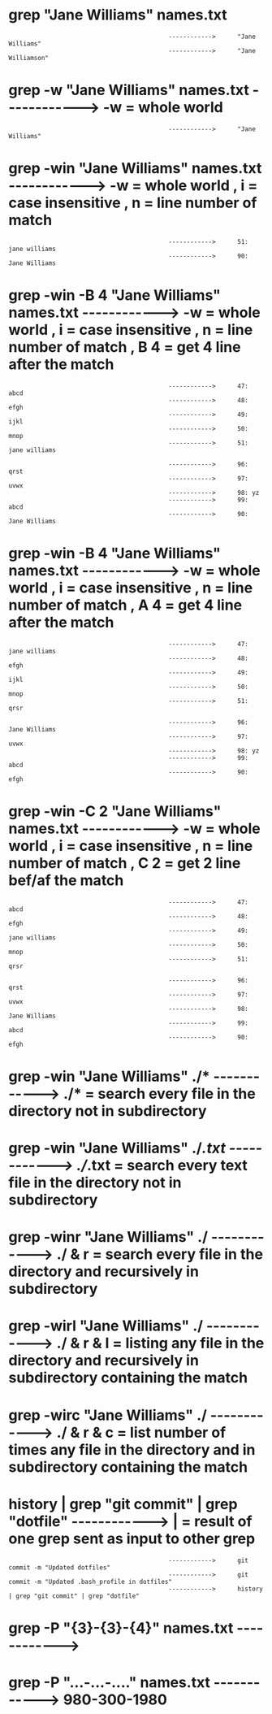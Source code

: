 # grep "Jane Williams"  names.txt
                                                ------------>      "Jane Williams" 
                                                ------------>      "Jane Williamson"


# grep -w "Jane Williams"  names.txt            ------------>      -w = whole world
                                                ------------>      "Jane Williams" 
                                
# grep -win "Jane Williams"  names.txt          ------------>      -w = whole world , i = case insensitive , n = line number of match
                                                ------------>      51: jane williams
                                                ------------>      90: Jane Williams

# grep -win -B 4 "Jane Williams"  names.txt     ------------>      -w = whole world , i = case insensitive , n = line number of match , B 4 = get 4 line after the match
                                                ------------>      47: abcd
                                                ------------>      48: efgh
                                                ------------>      49: ijkl
                                                ------------>      50: mnop
                                                ------------>      51: jane williams       
                                                
                                                ------------>      96: qrst
                                                ------------>      97: uvwx
                                                ------------>      98: yz
                                                ------------>      99: abcd
                                                ------------>      90: Jane Williams 
  
# grep -win -B 4 "Jane Williams"  names.txt     ------------>      -w = whole world , i = case insensitive , n = line number of match , A 4 = get 4 line after the match
                                                ------------>      47: jane williams 
                                                ------------>      48: efgh
                                                ------------>      49: ijkl
                                                ------------>      50: mnop
                                                ------------>      51: qrsr      
                                                
                                                ------------>      96: Jane Williams
                                                ------------>      97: uvwx
                                                ------------>      98: yz
                                                ------------>      99: abcd
                                                ------------>      90: efgh                                                                                     

# grep -win -C 2 "Jane Williams"  names.txt     ------------>      -w = whole world , i = case insensitive , n = line number of match , C 2 = get 2 line bef/af the match
                                                ------------>      47: abcd 
                                                ------------>      48: efgh
                                                ------------>      49: jane williams
                                                ------------>      50: mnop
                                                ------------>      51: qrsr      
                                                
                                                ------------>      96: qrst
                                                ------------>      97: uvwx
                                                ------------>      98: Jane Williams
                                                ------------>      99: abcd
                                                ------------>      90: efgh                                                                                     

# grep -win  "Jane Williams"  ./*               ------------>      ./* = search every file in the directory not in subdirectory

# grep -win  "Jane Williams"  ./*.txt           ------------>      ./*.txt = search every text file in the directory not in subdirectory

# grep -winr "Jane Williams"  ./                ------------>      ./ & r = search every file in the directory and  recursively in subdirectory

# grep -wirl "Jane Williams"  ./                ------------>      ./ & r & l = listing any file in the directory and  recursively in subdirectory containing the match

# grep -wirc "Jane Williams"  ./                ------------>      ./ & r & c = list number of times any file in the directory and in subdirectory containing the match

# history | grep "git commit" | grep "dotfile"  ------------>      | = result of one grep sent as input to other grep
                                                ------------>      git commit -m "Updated dotfiles"
                                                ------------>      git commit -m "Updated .bash_profile in dotfiles"
                                                ------------>      history | grep "git commit" | grep "dotfile" 

# grep -P "\{3}-\{3}-\{4}" names.txt            ------------>                                                         

# grep -P "...-...-...." names.txt              ------------>      980-300-1980